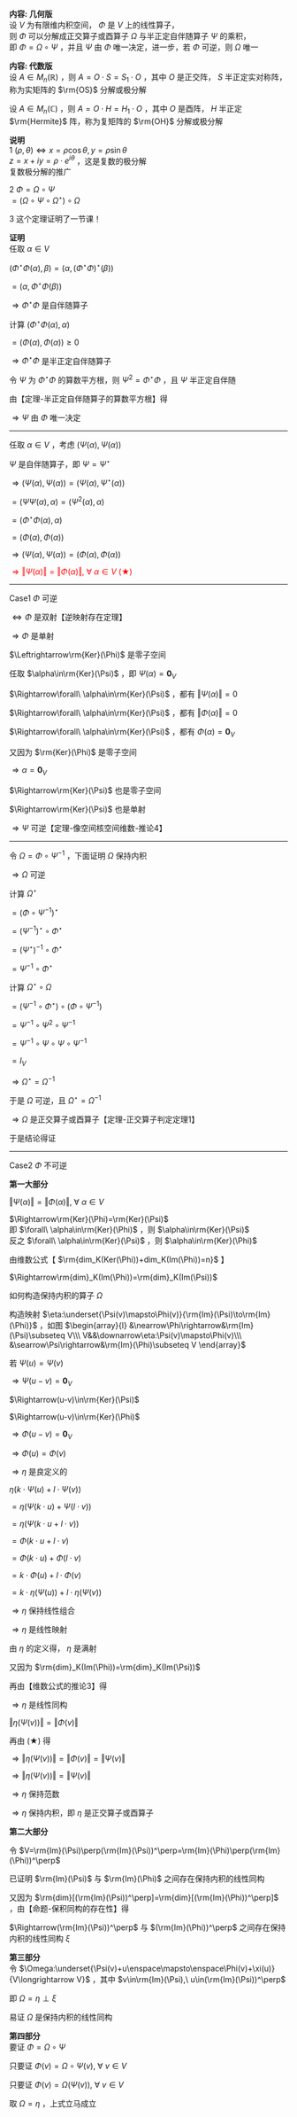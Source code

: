 **内容: 几何版**  
设 $V$ 为有限维内积空间， $\Phi$ 是 $V$ 上的线性算子，  
则 $\Phi$ 可以分解成正交算子或酉算子 $\Omega$ 与半正定自伴随算子 $\Psi$ 的乘积，  
即 $\Phi=\Omega\circ\Psi$ ，并且 $\Psi$ 由 $\Phi$ 唯一决定，进一步，若 $\Phi$ 可逆，则 $\Omega$ 唯一  
  
**内容: 代数版**  
设 $A\in M_n(\mathbb R)$ ，则 $A=O\cdot S=S_1\cdot O$ ，其中 $O$ 是正交阵， $S$ 半正定实对称阵，称为实矩阵的 $\rm{OS}$ 分解或极分解  
  
设 $A\in M_n(\mathbb C)$ ，则 $A=O\cdot H=H_1\cdot O$ ，其中 $O$ 是酉阵， $H$ 半正定 $\rm{Hermite}$ 阵，称为复矩阵的 $\rm{OH}$ 分解或极分解  
  
**说明**  
1  $(\rho,\theta)\iff x=\rho\cos\theta,y=\rho\sin\theta$  
 $z=x+iy=\rho\cdot e^{i\theta}$ ，这是复数的极分解  
复数极分解的推广  
  
2  $\Phi=\Omega\circ\Psi$  
 $=(\Omega\circ\Psi\circ\Omega^\star)\circ\Omega$  
  
3 这个定理证明了一节课！  
  
**证明**  
任取 $\alpha\in V$  
  
 $(\Phi^\star\Phi(\alpha),\beta)=(\alpha,(\Phi^\star\Phi)^\star(\beta))$  
  
 $=(\alpha,\Phi^\star\Phi(\beta))$  
  
 $\Rightarrow\Phi^\star\Phi$ 是自伴随算子  
  
计算 $(\Phi^\star\Phi(\alpha),\alpha)$  
  
 $=(\Phi(\alpha),\Phi(\alpha))\geq0$  
  
 $\Rightarrow\Phi^\star\Phi$ 是半正定自伴随算子  
  
令 $\Psi$ 为 $\Phi^\star\Phi$ 的算数平方根，则 $\Psi^2=\Phi^\star\Phi$ ，且 $\Psi$ 半正定自伴随  
  
由【定理-半正定自伴随算子的算数平方根】得  
  
 $\Rightarrow\Psi$ 由 $\Phi$ 唯一决定  
  
---  
  
任取 $\alpha\in V$ ，考虑 $(\Psi(\alpha),\Psi(\alpha))$  
  
 $\Psi$ 是自伴随算子，即 $\Psi=\Psi^\star$  
  
 $\Rightarrow(\Psi(\alpha),\Psi(\alpha))=(\Psi(\alpha),\Psi^\star(\alpha))$  
  
 $=(\Psi\Psi(\alpha),\alpha)=(\Psi^2(\alpha),\alpha)$  
  
 $=(\Phi^\star\Phi(\alpha),\alpha)$  
  
 $=(\Phi(\alpha),\Phi(\alpha))$  
  
 $\Rightarrow(\Psi(\alpha),\Psi(\alpha))=(\Phi(\alpha),\Phi(\alpha))$  
  
<font color=red> $\Rightarrow\Vert\Psi(\alpha)\Vert=\Vert\Phi(\alpha)\Vert,\ \forall\ \alpha\in V\ (\bigstar)$ </font>  
  
---  
  
Case1  $\Phi$ 可逆  
  
 $\Leftrightarrow\Phi$ 是双射【逆映射存在定理】  
  
 $\Rightarrow\Phi$ 是单射  
  
 $\Leftrightarrow\rm{Ker}(\Phi)$ 是零子空间  
  
任取 $\alpha\in\rm{Ker}(\Psi)$ ，即 $\Psi(\alpha)=\mathbf0_V$  
  
 $\Rightarrow\forall\ \alpha\in\rm{Ker}(\Psi)$ ，都有 $\Vert\Psi(\alpha)\Vert=0$  
  
 $\Rightarrow\forall\ \alpha\in\rm{Ker}(\Psi)$ ，都有 $\Vert\Phi(\alpha)\Vert=0$  
  
 $\Rightarrow\forall\ \alpha\in\rm{Ker}(\Psi)$ ，都有 $\Phi(\alpha)=\mathbf0_V$  
  
又因为 $\rm{Ker}(\Phi)$ 是零子空间  
  
 $\Rightarrow\alpha=\mathbf0_V$  
  
 $\Rightarrow\rm{Ker}(\Psi)$ 也是零子空间  
  
 $\Rightarrow\rm{Ker}(\Psi)$ 也是单射  
  
 $\Rightarrow\Psi$ 可逆【定理-像空间核空间维数-推论4】  
  
---  
  
令 $\Omega=\Phi\circ\Psi^{-1}$ ，下面证明 $\Omega$ 保持内积  
  
 $\Rightarrow\Omega$ 可逆  
  
计算  $\Omega^\star$  
  
 $=(\Phi\circ\Psi^{-1})^\star$  
  
 $=(\Psi^{-1})^\star\circ\Phi^\star$  
  
 $=(\Psi^\star)^{-1}\circ\Phi^\star$  
  
 $=\Psi^{-1}\circ\Phi^\star$  
  
计算  $\Omega^\star\circ\Omega$  
  
 $=(\Psi^{-1}\circ\Phi^\star)\circ(\Phi\circ\Psi^{-1})$  
  
 $=\Psi^{-1}\circ\Psi^2\circ\Psi^{-1}$  
  
 $=\Psi^{-1}\circ\Psi\circ\Psi\circ\Psi^{-1}$  
  
 $=I_V$  
  
 $\Rightarrow\Omega^\star=\Omega^{-1}$  
  
于是 $\Omega$ 可逆，且 $\Omega^\star=\Omega^{-1}$  
  
 $\Rightarrow\Omega$ 是正交算子或酉算子【定理-正交算子判定定理1】  
  
于是结论得证  
  
---  
  
Case2  $\Phi$ 不可逆  
  
**第一大部分**  
  
 $\Vert\Psi(\alpha)\Vert=\Vert\Phi(\alpha)\Vert,\ \forall\ \alpha\in V$  
  
 $\Rightarrow\rm{Ker}(\Phi)=\rm{Ker}(\Psi)$  
即  $\forall\ \alpha\in\rm{Ker}(\Phi)$ ，则 $\alpha\in\rm{Ker}(\Psi)$  
反之  $\forall\ \alpha\in\rm{Ker}(\Psi)$ ，则 $\alpha\in\rm{Ker}(\Phi)$  
  
由维数公式【 $\rm{dim_K(Ker(\Phi))+dim_K(Im(\Phi))=n}$ 】  
  
 $\Rightarrow\rm{dim}_K(Im(\Phi))=\rm{dim}_K(Im(\Psi))$  
  
如何构造保持内积的算子 $\Omega$  
  
构造映射 $\eta:\underset{\Psi(v)\mapsto\Phi(v)}{\rm{Im}(\Psi)\to\rm{Im}(\Phi)}$ ，如图 $\begin{array}{l}  
&\nearrow\Phi\rightarrow&\rm{Im}(\Psi)\subseteq V\\\  
V&&\downarrow\eta:\Psi(v)\mapsto\Phi(v)\\\  
&\searrow\Psi\rightarrow&\rm{Im}(\Phi)\subseteq V  
\end{array}$  
  
若 $\Psi(u)=\Psi(v)$  
  
 $\Rightarrow\Psi(u-v)=\mathbf0_V$  
  
 $\Rightarrow(u-v)\in\rm{Ker}(\Psi)$  
  
 $\Rightarrow(u-v)\in\rm{Ker}(\Phi)$  
  
 $\Rightarrow\Phi(u-v)=\mathbf0_V$  
  
 $\Rightarrow\Phi(u)=\Phi(v)$  
  
 $\Rightarrow\eta$  是良定义的  
  
 $\eta(k\cdot\Psi(u)+l\cdot\Psi(v))$  
  
 $=\eta(\Psi(k\cdot u)+\Psi(l\cdot v))$  
  
 $=\eta(\Psi(k\cdot u+l\cdot v))$  
  
 $=\Phi(k\cdot u+l\cdot v)$  
  
 $=\Phi(k\cdot u)+\Phi(l\cdot v)$  
  
 $=k\cdot\Phi(u)+l\cdot\Phi(v)$  
  
 $=k\cdot\eta(\Psi(u))+l\cdot\eta(\Psi(v))$  
  
 $\Rightarrow\eta$  保持线性组合  
  
 $\Rightarrow\eta$  是线性映射  
  
由 $\eta$ 的定义得， $\eta$ 是满射  
  
又因为 $\rm{dim}_K(Im(\Phi))=\rm{dim}_K(Im(\Psi))$  
  
再由【维数公式的推论3】得  
  
 $\Rightarrow\eta$  是线性同构  
  
 $\Vert\eta(\Psi(v))\Vert=\Vert\Phi(v)\Vert$  
  
再由 $(\bigstar)$ 得  
  
 $\Rightarrow\Vert\eta(\Psi(v))\Vert=\Vert\Phi(v)\Vert=\Vert\Psi(v)\Vert$  
  
 $\Rightarrow\Vert\eta(\Psi(v))\Vert=\Vert\Psi(v)\Vert$  
  
 $\Rightarrow\eta$  保持范数  
  
 $\Rightarrow\eta$  保持内积，即 $\eta$ 是正交算子或酉算子  
  
**第二大部分**  
  
令 $V=\rm{Im}(\Psi)\perp(\rm{Im}(\Psi))^\perp=\rm{Im}(\Phi)\perp(\rm{Im}(\Phi))^\perp$  
  
已证明 $\rm{Im}(\Psi)$ 与 $\rm{Im}(\Phi)$ 之间存在保持内积的线性同构  
  
又因为 $\rm{dim}[(\rm{Im}(\Psi))^\perp]=\rm{dim}[(\rm{Im}(\Phi))^\perp]$ ，由【命题-保积同构的存在性】得  
  
 $\Rightarrow(\rm{Im}(\Psi))^\perp$ 与 $(\rm{Im}(\Phi))^\perp$ 之间存在保持内积的线性同构 $\xi$  
  
**第三部分**  
令 $\Omega:\underset{\Psi(v)+u\enspace\mapsto\enspace\Phi(v)+\xi(u)}{V\longrightarrow V}$ ，其中 $v\in\rm{Im}(\Psi),\ u\in(\rm{Im}(\Psi))^\perp$  
  
即 $\Omega=\eta\perp\xi$  
  
易证 $\Omega$ 是保持内积的线性同构  
  
**第四部分**  
要证 $\Phi=\Omega\circ\Psi$  
  
只要证 $\Phi(v)=\Omega\circ\Psi(v),\ \forall\ v\in V$  
  
只要证 $\Phi(v)=\Omega(\Psi(v)),\ \forall\ v\in V$  
  
取 $\Omega=\eta$ ，上式立马成立  
